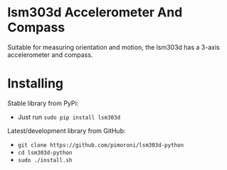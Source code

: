 # lsm303d Accelerometer And Compass

Suitable for measuring orientation and motion, the lsm303d has a 3-axis accelerometer and compass.

# Installing

Stable library from PyPi:

* Just run `sudo pip install lsm303d`

Latest/development library from GitHub:

* `git clone https://github.com/pimoroni/lsm303d-python`
* `cd lsm303d-python`
* `sudo ./install.sh`

